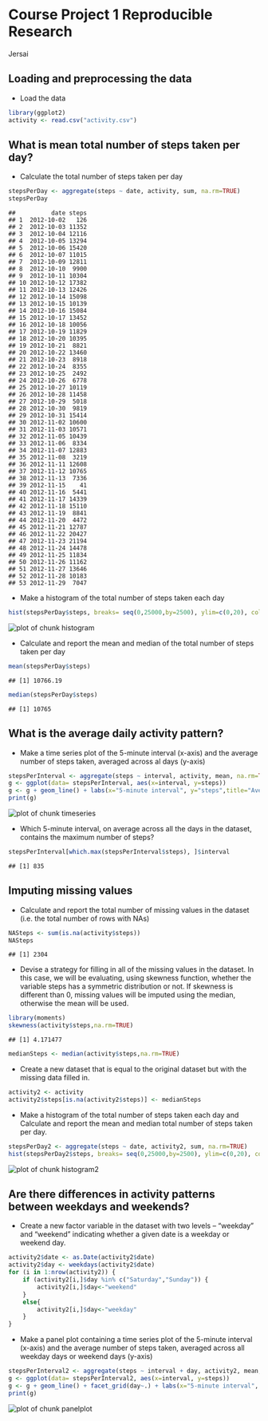Course Project 1 Reproducible Research
=========================================
Jersai


## Loading and preprocessing the data 


* Load the data

```r
library(ggplot2)
activity <- read.csv("activity.csv")
```


##  What is mean total number of steps taken per day?


* Calculate the total number of steps taken per day

```r
stepsPerDay <- aggregate(steps ~ date, activity, sum, na.rm=TRUE)
stepsPerDay
```

```
##          date steps
## 1  2012-10-02   126
## 2  2012-10-03 11352
## 3  2012-10-04 12116
## 4  2012-10-05 13294
## 5  2012-10-06 15420
## 6  2012-10-07 11015
## 7  2012-10-09 12811
## 8  2012-10-10  9900
## 9  2012-10-11 10304
## 10 2012-10-12 17382
## 11 2012-10-13 12426
## 12 2012-10-14 15098
## 13 2012-10-15 10139
## 14 2012-10-16 15084
## 15 2012-10-17 13452
## 16 2012-10-18 10056
## 17 2012-10-19 11829
## 18 2012-10-20 10395
## 19 2012-10-21  8821
## 20 2012-10-22 13460
## 21 2012-10-23  8918
## 22 2012-10-24  8355
## 23 2012-10-25  2492
## 24 2012-10-26  6778
## 25 2012-10-27 10119
## 26 2012-10-28 11458
## 27 2012-10-29  5018
## 28 2012-10-30  9819
## 29 2012-10-31 15414
## 30 2012-11-02 10600
## 31 2012-11-03 10571
## 32 2012-11-05 10439
## 33 2012-11-06  8334
## 34 2012-11-07 12883
## 35 2012-11-08  3219
## 36 2012-11-11 12608
## 37 2012-11-12 10765
## 38 2012-11-13  7336
## 39 2012-11-15    41
## 40 2012-11-16  5441
## 41 2012-11-17 14339
## 42 2012-11-18 15110
## 43 2012-11-19  8841
## 44 2012-11-20  4472
## 45 2012-11-21 12787
## 46 2012-11-22 20427
## 47 2012-11-23 21194
## 48 2012-11-24 14478
## 49 2012-11-25 11834
## 50 2012-11-26 11162
## 51 2012-11-27 13646
## 52 2012-11-28 10183
## 53 2012-11-29  7047
```


* Make a histogram of the total number of steps taken each day

```r
hist(stepsPerDay$steps, breaks= seq(0,25000,by=2500), ylim=c(0,20), col=5, main="Total number of steps taken each day")
```

![plot of chunk histogram](figure/histogram-1.png)


* Calculate and report the mean and median of the total number of steps taken per day

```r
mean(stepsPerDay$steps)
```

```
## [1] 10766.19
```

```r
median(stepsPerDay$steps)
```

```
## [1] 10765
```


##  What is the average daily activity pattern?


*  Make a time series plot of the 5-minute interval (x-axis) and the average number of steps taken, averaged across al days (y-axis)

```r
stepsPerInterval <- aggregate(steps ~ interval, activity, mean, na.rm=TRUE)
g <- ggplot(data= stepsPerInterval, aes(x=interval, y=steps))
g <- g + geom_line() + labs(x="5-minute interval", y="steps",title="Average daily activity pattern")
print(g)
```

![plot of chunk timeseries](figure/timeseries-1.png)


* Which 5-minute interval, on average across all the days in the dataset, contains the maximum number of steps?

```r
stepsPerInterval[which.max(stepsPerInterval$steps), ]$interval
```

```
## [1] 835
```


## Imputing missing values


* Calculate and report the total number of missing values in the dataset (i.e. the total number of rows with NAs)

```r
NASteps <- sum(is.na(activity$steps))
NASteps
```

```
## [1] 2304
```


* Devise a strategy for filling in all of the missing values in the dataset. In this case, we will be evaluating, using skewness function, whether the variable steps has a symmetric distribution or not. If skewness is different than 0, missing values will be imputed using the median, otherwise the mean will be used.

```r
library(moments)
skewness(activity$steps,na.rm=TRUE) 
```

```
## [1] 4.171477
```

```r
medianSteps <- median(activity$steps,na.rm=TRUE)
```


* Create a new dataset that is equal to the original dataset but with the missing data filled in.

```r
activity2 <- activity
activity2$steps[is.na(activity2$steps)] <- medianSteps
```


* Make a histogram of the total number of steps taken each day and Calculate and report the mean and median total number of steps taken per day.

```r
stepsPerDay2 <- aggregate(steps ~ date, activity2, sum, na.rm=TRUE)
hist(stepsPerDay2$steps, breaks= seq(0,25000,by=2500), ylim=c(0,20), col=5, main="Total number of steps taken each day")
```

![plot of chunk histogram2](figure/histogram2-1.png)


## Are there differences in activity patterns between weekdays and weekends?

* Create a new factor variable in the dataset with two levels – “weekday” and “weekend” indicating whether a given date is a weekday or weekend day.

```r
activity2$date <- as.Date(activity2$date)
activity2$day <- weekdays(activity2$date)
for (i in 1:nrow(activity2)) {
    if (activity2[i,]$day %in% c("Saturday","Sunday")) {
        activity2[i,]$day<-"weekend"
    }
    else{
        activity2[i,]$day<-"weekday"
    }
}
```


* Make a panel plot containing a time series plot of the 5-minute interval (x-axis) and the average number of steps taken, averaged across all weekday days or weekend days (y-axis)

```r
stepsPerInterval2 <- aggregate(steps ~ interval + day, activity2, mean, na.rm=TRUE)
g <- ggplot(data= stepsPerInterval2, aes(x=interval, y=steps))
g <- g + geom_line() + facet_grid(day~.) + labs(x="5-minute interval", y="steps",title="Average daily activity pattern across all weekdays or weekend days")
print(g)
```

![plot of chunk panelplot](figure/panelplot-1.png)
